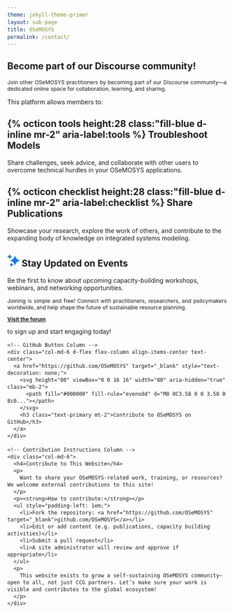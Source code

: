 ```yaml
---
theme: jekyll-theme-primer
layout: sub-page
title: OSeMOSYS
permalink: /contact/
---
```

<div class="container-lg p-responsive py-4 py-md-6 fade-in-center ">
<h2 class="alt-h2 text-center mb-3 mt-lg-6" id="more-than-just-code">
Become part of our Discourse community!</h2>
<p class="alt-lead text-gray text-center col-md-15 mx-auto" style="text-align: justify; font-size: 0.875em;">
  Join other OSeMOSYS practitioners by becoming part of our Discourse community—a dedicated online space for collaboration, learning, and sharing.</p>
  <p class="alt-lead text-gray text-justify-between col-md-15 mx-auto" style="text-align: justify;">This platform allows members to:</p>

 <div class="clearfix gutter-spacious">
    <div class="mb-3 mb-md-5 col-md-6 float-left">
      <h2 class="alt-h3 mb-2">
        {% octicon tools height:28 class:"fill-blue d-inline mr-2" aria-label:tools %}
        Troubleshoot Models 
      </h2>
      <p class="text-gray">Share challenges, seek advice, and collaborate with other users to overcome technical hurdles in your OSeMOSYS applications.</p>
    </div>
    <div class="mb-3 mb-md-5 col-md-6 float-left">
      <h2 class="alt-h3 mb-2">
        {% octicon checklist height:28 class:"fill-blue d-inline mr-2" aria-label:checklist %}
        Share Publications
      </h2>
      <p class="text-gray"> Showcase your research, explore the work of others, and contribute to the expanding body of knowledge on integrated systems modeling. </p>
    </div>
    <div class="mb-3 mb-md-5 col-md-6 float-left">
      <h2 class="alt-h3 mb-2">
        <img src="/assets/img/sparkles.svg" height="28" max-width = "160" class="fill: #007bff;" margin = "10" class="fill-blue" alt="">
        Stay Updated on Events
      </h2>
      <p class="text-gray">  Be the first to know about upcoming capacity-building workshops, webinars, and networking opportunities. 
      </p>
    </div>
  </div> 

  <p class="alt-lead text-gray text-justify-between col-md-15 mx-auto" style="text-align: justify; font-size: 0.875em;">Joining is simple and free! Connect with practitioners, researchers, and policymakers worldwide, and help shape the future of sustainable resource planning. <a href="https://forum.u4ria.org/"><p style="text-align: justify; font-size: 0.875em;"> <strong>Visit the forum</strong></p></a> to sign up and start engaging today! 
  </p>
</div>

<div class="container my-5">
  <div class="row align-items-start">

    <!-- GitHub Button Column -->
    <div class="col-md-6 d-flex flex-column align-items-center text-center">
      <a href="https://github.com/OSeMOSYS" target="_blank" style="text-decoration: none;">
        <svg height="80" viewBox="0 0 16 16" width="80" aria-hidden="true" class="mb-2">
          <path fill="#000000" fill-rule="evenodd" d="M8 0C3.58 0 0 3.58 0 8c0..."></path>
        </svg>
        <h3 class="text-primary mt-2">Contribute to OSeMOSYS on GitHub</h3>
      </a>
    </div>

    <!-- Contribution Instructions Column -->
    <div class="col-md-6">
      <h4>Contribute to This Website</h4>
      <p>
        Want to share your OSeMOSYS-related work, training, or resources? We welcome external contributions to this site!
      </p>
      <p><strong>How to contribute:</strong></p>
      <ul style="padding-left: 1em;">
        <li>Fork the repository: <a href="https://github.com/OSeMOSYS" target="_blank">github.com/OSeMOSYS</a></li>
        <li>Edit or add content (e.g. publications, capacity building activities)</li>
        <li>Submit a pull request</li>
        <li>A site administrator will review and approve if appropriate</li>
      </ul>
      <p>
        This website exists to grow a self-sustaining OSeMOSYS community—open to all, not just CCG partners. Let’s make sure your work is visible and contributes to the global ecosystem!
      </p>
    </div>

  </div>
</div>


<!-- <script>
    window.location.href = "/coming-soon/";
</script> -->

